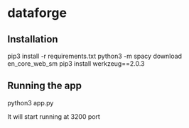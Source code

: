 # dataforge

## Installation

pip3 install -r requirements.txt
python3 -m spacy download en_core_web_sm
pip3 install werkzeug==2.0.3

## Running the app

python3 app.py

It will start running at 3200 port
